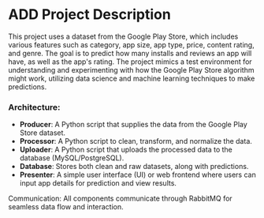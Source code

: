 # ADD Project Description
This project uses a dataset from the Google Play Store, which includes various features such as category, app size, app type, price, content rating, and genre. The goal is to predict how many installs and reviews an app will have, as well as the app's rating. The project mimics a test environment for understanding and experimenting with how the Google Play Store algorithm might work, utilizing data science and machine learning techniques to make predictions.

### Architecture:

- **Producer**: A Python script that supplies the data from the Google Play Store dataset.
- **Processor**: A Python script to clean, transform, and normalize the data.
- **Uploader**: A Python script that uploads the processed data to the database (MySQL/PostgreSQL).
- **Database**: Stores both clean and raw datasets, along with predictions.
- **Presenter**: A simple user interface (UI) or web frontend where users can input app details for prediction and view results.

Communication:
All components communicate through RabbitMQ for seamless data flow and interaction.
